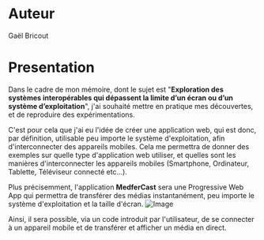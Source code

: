 Auteur
======

Gaël Bricout

# Presentation
Dans le cadre de mon mémoire, dont le sujet est "**Exploration des systèmes interopérables qui dépassent la limite d’un écran ou d’un système d’exploitation**", j'ai souhaité mettre en pratique mes découvertes, et de reproduire des expérimentations.

C'est pour cela que j'ai eu l'idée de créer une application web, qui est donc, par définition, utilisable peu importe le système d'exploitation, afin d'interconnecter des appareils mobiles. Cela me permettra de donner des exemples sur quelle type d'application web utiliser, et quelles sont les manières d'interconnecter les appareils mobiles (Smartphone, Ordinateur, Tablette, Téléviseur connecté etc...).

Plus précisemment, l'application **MedferCast** sera une Progressive Web App qui permettra de transférer des médias instantanément, peu importe le système d'exploitation et la taille d'écran.
![Image](doc/ModélisationMedfer.png)

Ainsi, il sera possible, via un code introduit par l'utilisateur, de se connecter à un appareil mobile et de transférer et afficher un média en direct.
